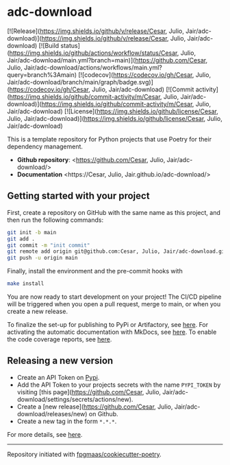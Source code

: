 # adc-download

[![Release](https://img.shields.io/github/v/release/Cesar, Julio, Jair/adc-download)](https://img.shields.io/github/v/release/Cesar, Julio, Jair/adc-download)
[![Build status](https://img.shields.io/github/actions/workflow/status/Cesar, Julio, Jair/adc-download/main.yml?branch=main)](https://github.com/Cesar, Julio, Jair/adc-download/actions/workflows/main.yml?query=branch%3Amain)
[![codecov](https://codecov.io/gh/Cesar, Julio, Jair/adc-download/branch/main/graph/badge.svg)](https://codecov.io/gh/Cesar, Julio, Jair/adc-download)
[![Commit activity](https://img.shields.io/github/commit-activity/m/Cesar, Julio, Jair/adc-download)](https://img.shields.io/github/commit-activity/m/Cesar, Julio, Jair/adc-download)
[![License](https://img.shields.io/github/license/Cesar, Julio, Jair/adc-download)](https://img.shields.io/github/license/Cesar, Julio, Jair/adc-download)

This is a template repository for Python projects that use Poetry for their dependency management.

- **Github repository**: <https://github.com/Cesar, Julio, Jair/adc-download/>
- **Documentation** <https://Cesar, Julio, Jair.github.io/adc-download/>

## Getting started with your project

First, create a repository on GitHub with the same name as this project, and then run the following commands:

```bash
git init -b main
git add .
git commit -m "init commit"
git remote add origin git@github.com:Cesar, Julio, Jair/adc-download.git
git push -u origin main
```

Finally, install the environment and the pre-commit hooks with

```bash
make install
```

You are now ready to start development on your project!
The CI/CD pipeline will be triggered when you open a pull request, merge to main, or when you create a new release.

To finalize the set-up for publishing to PyPi or Artifactory, see [here](https://fpgmaas.github.io/cookiecutter-poetry/features/publishing/#set-up-for-pypi).
For activating the automatic documentation with MkDocs, see [here](https://fpgmaas.github.io/cookiecutter-poetry/features/mkdocs/#enabling-the-documentation-on-github).
To enable the code coverage reports, see [here](https://fpgmaas.github.io/cookiecutter-poetry/features/codecov/).

## Releasing a new version

- Create an API Token on [Pypi](https://pypi.org/).
- Add the API Token to your projects secrets with the name `PYPI_TOKEN` by visiting [this page](https://github.com/Cesar, Julio, Jair/adc-download/settings/secrets/actions/new).
- Create a [new release](https://github.com/Cesar, Julio, Jair/adc-download/releases/new) on Github.
- Create a new tag in the form `*.*.*`.

For more details, see [here](https://fpgmaas.github.io/cookiecutter-poetry/features/cicd/#how-to-trigger-a-release).

---

Repository initiated with [fpgmaas/cookiecutter-poetry](https://github.com/fpgmaas/cookiecutter-poetry).
